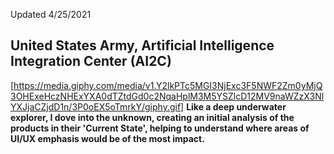 Updated 4/25/2021

## United States Army, Artificial Intelligence Integration Center (AI2C)

[https://media.giphy.com/media/v1.Y2lkPTc5MGI3NjExc3F5NWF2Zm0yMjQ3OHExeHczNHExYXA0dTZtdGd0c2NqaHplM3M5YSZlcD12MV9naWZzX3NlYXJjaCZjdD1n/3P0oEX5oTmrkY/giphy.gif]
**Like a deep underwater explorer, I dove into the unknown, creating an initial analysis of the products in their 'Current State', helping to understand where areas of UI/UX emphasis would be of the most impact.**
